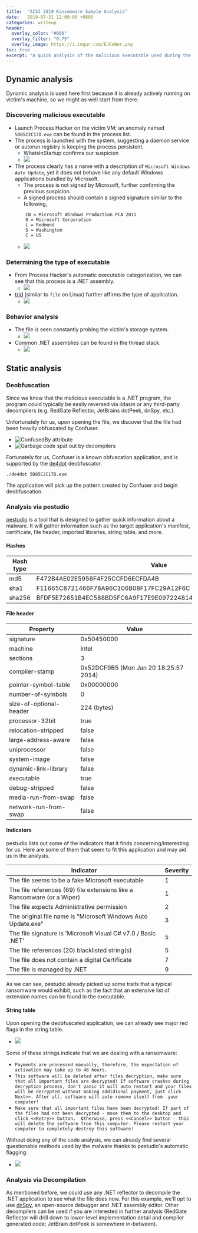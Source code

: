 ```yaml
---
title:  "AIS3 2019 Ransomware Sample Analysis"
date:   2019-07-31 12:00:00 +0800
categories: writeup
header:
  overlay_color: "#000"
  overlay_filter: "0.75"
  overlay_image: https://i.imgur.com/EJ6sNer.png
toc: true
excerpt: "A quick analysis of the malicious executable used during the AIS3 2019 summer school course."
---
```


## Dynamic analysis
Dynamic analysis is used here first because it is already actively running on victim's machine, so we might as well start from there.
 
### Discovering malicious executable
- Launch Process Hacker on the victim VM; an anomaly named `5D85C2C17D.exe` can be found in the process list.
- The process is launched with the system, suggesting a daemon service or autorun registry is keeping the process persistent.
  - WhatsInStartup confirms our suspicion
  - ![](https://i.imgur.com/EJ6sNer.png)
- The process clearly has a name with a description of `Microsoft Windows Auto Update`, yet it does not behave like any default Windows applications bundled by Microsoft.
  - The process is not signed by Microsoft, further confirming the previous suspicion.
  - A signed process should contain a signed signature similar to the following,
  ```
      CN = Microsoft Windows Production PCA 2011
      O = Microsoft Corporation
      L = Redmond
      S = Washington
      C = US
  ```
  - ![](https://i.imgur.com/9fS3ZYX.png)
      
### Determining the type of executable
- From Process Hacker's automatic executable categorization, we can see that this process is a .NET assembly.
  - ![](https://i.imgur.com/JN972gg.png)
- [trid](http://mark0.net/soft-trid-e.html) (similar to `file` on Linux) further affirms the type of application.
  - ![](https://i.imgur.com/2VqblIb.png)

### Behavior analysis
- The file is seen constantly probing the victim's storage system.
  - ![](https://i.imgur.com/U4PemZJ.png)
- Common .NET assemblies can be found in the thread stack.
  - ![](https://i.imgur.com/SIeCTNl.png)

## Static analysis

### Deobfuscation

Since we know that the malicious executable is a .NET program, the program could typically be easily reversed via ildasm or any third-party decompilers (e.g. RedGate Reflector, JetBrains dotPeek, dnSpy, etc.).

Unfortunately for us, upon opening the file, we discover that the file had been heavily obfuscated by Confuser.
- ![ConfusedBy attribute](https://i.imgur.com/00OKdnq.png)
- ![Garbage code spat out by decompilers](https://i.imgur.com/3NfcjOp.png)

Fortunately for us, Confuser is a known obfuscation application, and is supported by the [de4dot](https://github.com/0xd4d/de4dot) deobfuscator.

```powershell=
./de4dot 5D85C2C17D.exe
```

The application will pick up the pattern created by Confuser and begin deobfuscation. 

### Analysis via pestudio

[pestudio](https://winitor.com/) is a tool that is designed to gather quick information about a malware. It will gather information such as the target application's manifest, certificate, file header, imported libraries, string table, and more.

#### Hashes

| Hash type | Value |
|---|---|
|md5|F472B4AE02E5956F4F25CCFD6ECFDA4B|
|sha1|F11665C8721466F78A96C106B08F17FC29A12F6C|
|sha256|BFDF5E72651B4EC588BD5FC6A9F17E9E0972248146BBACC10478F48D72F29B81|

#### File header

|  Property | Value  |
|---|---|
| signature|0x50450000|
| machine|Intel|
| sections|3|
| compiler-stamp|0x52DCF9B5 (Mon Jan 20 18:25:57 2014)|
| pointer-symbol-table|0x00000000|
| number-of-symbols|0|
| size-of-optional-header|224 (bytes)|
| processor-32bit|true|
| relocation-stripped|false|
| large-address-aware|false|
| uniprocessor|false|
| system-image|false|
| dynamic-link-library|false|
| executable|true|
| debug-stripped|false|
| media-run-from-swap|false|
| network-run-from-swap|false|

#### Indicators

pestudio lists out some of the indicators that it finds concerning/interesting for us. Here are some of them that seem to fit this application and may aid us in the analysis.

| Indicator  | Severity  |
|---|---|
|The file seems to be a fake Microsoft executable|1|
|The file references (69) file extensions like a Ransomware (or a Wiper)|1|
|The file expects Administrative permission|2|
|The original file name is "Microsoft Windows Auto Update.exe"|3|
|The file signature is 'Microsoft Visual C# v7.0 / Basic .NET'|5|
|The file references (20) blacklisted string(s)|5|
|The file does not contain a digital Certificate|7|
|The file is managed by .NET|9|

As we can see, pestudio already picked up some traits that a typical ransomware would exhibit, such as the fact that an extensive list of extension names can be found in the executable.

#### String table

Upon opening the deobfuscated application, we can already see major red flags in the string table.
- ![](https://i.imgur.com/wc5LbyY.png)

Some of these strings indicate that we are dealing with a ransomware:
- `Payments are processed manually, therefore, the expectation of activation may take up to 48 hours.`
- `This software will be deleted after files decryption, make sure that all important files are decrypted! If software crashes during decryption process, don't panic it will auto restart and your files will be decrypted without making addidional payment, just click Next>>. After all, software will auto remove itself from  your computer!`
- `Make sure that all important files have been decrypted! If part of the files had not been decrypted - move them to the desktop and click <<Retry>> button.  Otherwise, press <<Cancel>> button - this will delete the software from this computer. Please restart your computer to completely destroy this software!`

Without doing any of the code analysis, we can already find several questionable methods used by the malware thanks to pestudio's automatic flagging:
- ![](https://i.imgur.com/dV5blkm.png)

### Analysis via Decompilation

As mentioned before, we could use any .NET reflector to decompile the .NET application to see what the file does now. For this example, we'll opt to use [dnSpy](https://github.com/0xd4d/dnSpy), an open-source debugger and .NET assembly editor. Other decompilers can be used if you are interested in further analysis (RedGate Reflector will drill down to lower-level implementation detail and compiler generated code; JetBrain dotPeek is somewhere in-between).